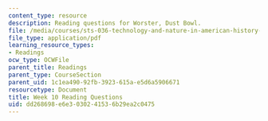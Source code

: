 ```yaml
---
content_type: resource
description: Reading questions for Worster, Dust Bowl.
file: /media/courses/sts-036-technology-and-nature-in-american-history-spring-2008/dd268698e6e3030241536b29ea2c0475_quest10.pdf
file_type: application/pdf
learning_resource_types:
- Readings
ocw_type: OCWFile
parent_title: Readings
parent_type: CourseSection
parent_uid: 1c1ea490-92fb-3923-615a-e5d6a5906671
resourcetype: Document
title: Week 10 Reading Questions
uid: dd268698-e6e3-0302-4153-6b29ea2c0475
---
```

